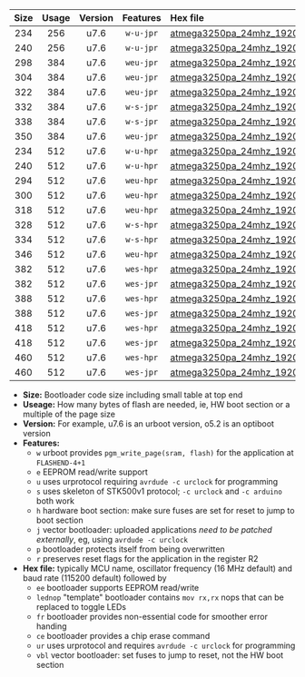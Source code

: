 |Size|Usage|Version|Features|Hex file|
|:-:|:-:|:-:|:-:|:--|
|234|256|u7.6|`w-u-jpr`|[atmega3250pa_24mhz_19200bps_ur_vbl.hex](https://raw.githubusercontent.com/stefanrueger/urboot/main/atmega3250pa_24mhz_19200bps_ur_vbl.hex)|
|240|256|u7.6|`w-u-jpr`|[atmega3250pa_24mhz_19200bps_lednop_ur_vbl.hex](https://raw.githubusercontent.com/stefanrueger/urboot/main/atmega3250pa_24mhz_19200bps_lednop_ur_vbl.hex)|
|298|384|u7.6|`weu-jpr`|[atmega3250pa_24mhz_19200bps_ee_ur_vbl.hex](https://raw.githubusercontent.com/stefanrueger/urboot/main/atmega3250pa_24mhz_19200bps_ee_ur_vbl.hex)|
|304|384|u7.6|`weu-jpr`|[atmega3250pa_24mhz_19200bps_ee_lednop_ur_vbl.hex](https://raw.githubusercontent.com/stefanrueger/urboot/main/atmega3250pa_24mhz_19200bps_ee_lednop_ur_vbl.hex)|
|322|384|u7.6|`weu-jpr`|[atmega3250pa_24mhz_19200bps_ee_lednop_fr_ur_vbl.hex](https://raw.githubusercontent.com/stefanrueger/urboot/main/atmega3250pa_24mhz_19200bps_ee_lednop_fr_ur_vbl.hex)|
|332|384|u7.6|`w-s-jpr`|[atmega3250pa_24mhz_19200bps_vbl.hex](https://raw.githubusercontent.com/stefanrueger/urboot/main/atmega3250pa_24mhz_19200bps_vbl.hex)|
|338|384|u7.6|`w-s-jpr`|[atmega3250pa_24mhz_19200bps_lednop_vbl.hex](https://raw.githubusercontent.com/stefanrueger/urboot/main/atmega3250pa_24mhz_19200bps_lednop_vbl.hex)|
|350|384|u7.6|`weu-jpr`|[atmega3250pa_24mhz_19200bps_ee_lednop_fr_ce_ur_vbl.hex](https://raw.githubusercontent.com/stefanrueger/urboot/main/atmega3250pa_24mhz_19200bps_ee_lednop_fr_ce_ur_vbl.hex)|
|234|512|u7.6|`w-u-hpr`|[atmega3250pa_24mhz_19200bps_ur.hex](https://raw.githubusercontent.com/stefanrueger/urboot/main/atmega3250pa_24mhz_19200bps_ur.hex)|
|240|512|u7.6|`w-u-hpr`|[atmega3250pa_24mhz_19200bps_lednop_ur.hex](https://raw.githubusercontent.com/stefanrueger/urboot/main/atmega3250pa_24mhz_19200bps_lednop_ur.hex)|
|294|512|u7.6|`weu-hpr`|[atmega3250pa_24mhz_19200bps_ee_ur.hex](https://raw.githubusercontent.com/stefanrueger/urboot/main/atmega3250pa_24mhz_19200bps_ee_ur.hex)|
|300|512|u7.6|`weu-hpr`|[atmega3250pa_24mhz_19200bps_ee_lednop_ur.hex](https://raw.githubusercontent.com/stefanrueger/urboot/main/atmega3250pa_24mhz_19200bps_ee_lednop_ur.hex)|
|318|512|u7.6|`weu-hpr`|[atmega3250pa_24mhz_19200bps_ee_lednop_fr_ur.hex](https://raw.githubusercontent.com/stefanrueger/urboot/main/atmega3250pa_24mhz_19200bps_ee_lednop_fr_ur.hex)|
|328|512|u7.6|`w-s-hpr`|[atmega3250pa_24mhz_19200bps.hex](https://raw.githubusercontent.com/stefanrueger/urboot/main/atmega3250pa_24mhz_19200bps.hex)|
|334|512|u7.6|`w-s-hpr`|[atmega3250pa_24mhz_19200bps_lednop.hex](https://raw.githubusercontent.com/stefanrueger/urboot/main/atmega3250pa_24mhz_19200bps_lednop.hex)|
|346|512|u7.6|`weu-hpr`|[atmega3250pa_24mhz_19200bps_ee_lednop_fr_ce_ur.hex](https://raw.githubusercontent.com/stefanrueger/urboot/main/atmega3250pa_24mhz_19200bps_ee_lednop_fr_ce_ur.hex)|
|382|512|u7.6|`wes-hpr`|[atmega3250pa_24mhz_19200bps_ee.hex](https://raw.githubusercontent.com/stefanrueger/urboot/main/atmega3250pa_24mhz_19200bps_ee.hex)|
|382|512|u7.6|`wes-jpr`|[atmega3250pa_24mhz_19200bps_ee_vbl.hex](https://raw.githubusercontent.com/stefanrueger/urboot/main/atmega3250pa_24mhz_19200bps_ee_vbl.hex)|
|388|512|u7.6|`wes-hpr`|[atmega3250pa_24mhz_19200bps_ee_lednop.hex](https://raw.githubusercontent.com/stefanrueger/urboot/main/atmega3250pa_24mhz_19200bps_ee_lednop.hex)|
|388|512|u7.6|`wes-jpr`|[atmega3250pa_24mhz_19200bps_ee_lednop_vbl.hex](https://raw.githubusercontent.com/stefanrueger/urboot/main/atmega3250pa_24mhz_19200bps_ee_lednop_vbl.hex)|
|418|512|u7.6|`wes-hpr`|[atmega3250pa_24mhz_19200bps_ee_lednop_fr.hex](https://raw.githubusercontent.com/stefanrueger/urboot/main/atmega3250pa_24mhz_19200bps_ee_lednop_fr.hex)|
|418|512|u7.6|`wes-jpr`|[atmega3250pa_24mhz_19200bps_ee_lednop_fr_vbl.hex](https://raw.githubusercontent.com/stefanrueger/urboot/main/atmega3250pa_24mhz_19200bps_ee_lednop_fr_vbl.hex)|
|460|512|u7.6|`wes-hpr`|[atmega3250pa_24mhz_19200bps_ee_lednop_fr_ce.hex](https://raw.githubusercontent.com/stefanrueger/urboot/main/atmega3250pa_24mhz_19200bps_ee_lednop_fr_ce.hex)|
|460|512|u7.6|`wes-jpr`|[atmega3250pa_24mhz_19200bps_ee_lednop_fr_ce_vbl.hex](https://raw.githubusercontent.com/stefanrueger/urboot/main/atmega3250pa_24mhz_19200bps_ee_lednop_fr_ce_vbl.hex)|

- **Size:** Bootloader code size including small table at top end
- **Useage:** How many bytes of flash are needed, ie, HW boot section or a multiple of the page size
- **Version:** For example, u7.6 is an urboot version, o5.2 is an optiboot version
- **Features:**
  + `w` urboot provides `pgm_write_page(sram, flash)` for the application at `FLASHEND-4+1`
  + `e` EEPROM read/write support
  + `u` uses urprotocol requiring `avrdude -c urclock` for programming
  + `s` uses skeleton of STK500v1 protocol; `-c urclock` and `-c arduino` both work
  + `h` hardware boot section: make sure fuses are set for reset to jump to boot section
  + `j` vector bootloader: uploaded applications *need to be patched externally*, eg, using `avrdude -c urclock`
  + `p` bootloader protects itself from being overwritten
  + `r` preserves reset flags for the application in the register R2
- **Hex file:** typically MCU name, oscillator frequency (16 MHz default) and baud rate (115200 default) followed by
  + `ee` bootloader supports EEPROM read/write
  + `lednop` "template" bootloader contains `mov rx,rx` nops that can be replaced to toggle LEDs
  + `fr` bootloader provides non-essential code for smoother error handing
  + `ce` bootloader provides a chip erase command
  + `ur` uses urprotocol and requires `avrdude -c urclock` for programming
  + `vbl` vector bootloader: set fuses to jump to reset, not the HW boot section
